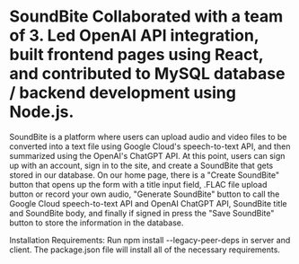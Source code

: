 # SoundBite  Collaborated with a team of 3. Led OpenAI API integration, built frontend pages using React, and contributed to MySQL database / backend development using Node.js.
SoundBite is a platform where users can upload audio and video files to be converted into a text file using Google Cloud's speech-to-text API, and then summarized using the OpenAI's ChatGPT API. At this point, users can sign up with an account, sign in to the site, and create a SoundBite that gets stored in our database. On our home page, there is a "Create SoundBite" button that opens up the form with a title input field, .FLAC file upload button or record your own audio, "Generate SoundBite" button to call the Google Cloud speech-to-text API and OpenAI ChatGPT API, SoundBite title and SoundBite body, and finally if signed in press the "Save SoundBite" button to store the information in the database.

Installation Requirements: Run npm install --legacy-peer-deps in server and client. The package.json file will install all of the necessary requirements.
